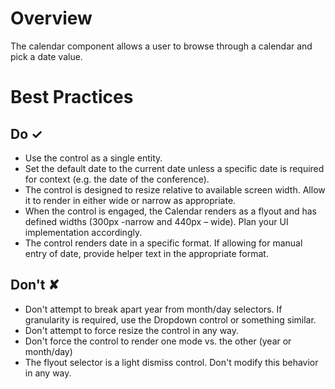 # Overview
The calendar component allows a user to browse through a calendar and pick a date value.

# Best Practices

## Do &#10003;
- Use the control as a single entity.
- Set the default date to the current date unless a specific date is required for context (e.g. the date of the conference).
- The control is designed to resize relative to available screen width. Allow it to render in either wide or narrow as appropriate.
- When the control is engaged, the Calendar renders as a flyout and has defined widths (300px -narrow and 440px – wide). Plan your UI implementation accordingly.
- The control renders date in a specific format. If allowing for manual entry of date, provide helper text in the appropriate format.

## Don't &#10008;
- Don&#39;t attempt to break apart year from month&#x2F;day selectors. If granularity is required, use the Dropdown control or something similar.
- Don&#39;t attempt to force resize the control in any way.
- Don&#39;t force the control to render one mode vs. the other (year or month&#x2F;day)
- The flyout selector is a light dismiss control. Don&#39;t modify this behavior in any way.